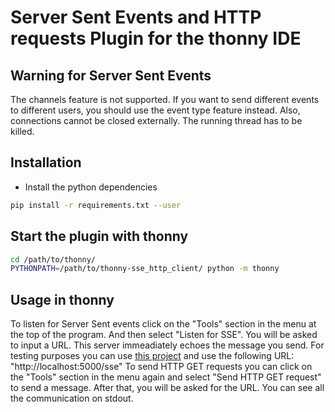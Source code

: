 # Server Sent Events and HTTP requests Plugin for the thonny IDE

## Warning for Server Sent Events

The channels feature is not supported. If you want to send different events to different users, you should use the event type feature instead. Also, connections cannot be closed externally. The running thread has to be killed.

## Installation

- Install the python dependencies

```bash
pip install -r requirements.txt --user
```

## Start the plugin with thonny

```bash
cd /path/to/thonny/
PYTHONPATH=/path/to/thonny-sse_http_client/ python -m thonny
```

## Usage in thonny

To listen for Server Sent events click on the "Tools" section in the menu at the top of the program. And then select "Listen for SSE". You will be asked to input a URL. This server immeadiately echoes the message you send. For testing purposes you can use [this project](https://github.com/mchaov/simple-sse-nodejs-setup) and use the following URL: "http://localhost:5000/sse" To send HTTP GET requests you can click on the "Tools" section in the menu again and select "Send HTTP GET request" to send a message. After that, you will be asked for the URL. You can see all the communication on stdout.
